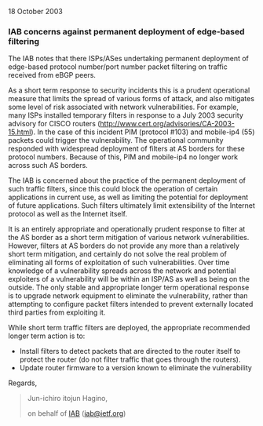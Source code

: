 
 18 October 2003 


### IAB concerns against permanent deployment of edge-based filtering


The IAB notes that there ISPs/ASes undertaking permanent deployment of edge-based protocol number/port number packet filtering on traffic received from eBGP peers.


As a short term response to security incidents this is a prudent operational measure that limits the spread of various forms of attack, and also mitigates some level of risk associated with network vulnerabilities. For example, many ISPs installed temporary filters in response to a July 2003 security advisory for CISCO routers (<http://www.cert.org/advisories/CA-2003-15.html>). In the case of this incident PIM (protocol #103) and mobile-ip4 (55) packets could trigger the vulnerability. The operational community responded with widespread deployment of filters at AS borders for these protocol numbers. Because of this, PIM and mobile-ip4 no longer work across such AS borders.


The IAB is concerned about the practice of the permanent deployment of such traffic filters, since this could block the operation of certain applications in current use, as well as limiting the potential for deployment of future applications. Such filters ultimately limit extensibility of the Internet protocol as well as the Internet itself.


It is an entirely appropriate and operationally prudent response to filter at the AS border as a short term mitigation of various network vulnerabilities. However, filters at AS borders do not provide any more than a relatively short term mitigation, and certainly do not solve the real problem of eliminating all forms of exploitation of such vulnerabilities. Over time knowledge of a vulnerability spreads across the network and potential exploiters of a vulnerability will be within an ISP/AS as well as being on the outside. The only stable and appropriate longer term operational response is to upgrade network equipment to eliminate the vulnerability, rather than attempting to configure packet filters intended to prevent externally located third parties from exploiting it.


While short term traffic filters are deployed, the appropriate recommended longer term action is to:



* Install filters to detect packets that are directed to the router itself to protect the router (do not filter traffic that goes through the routers).
* Update router firmware to a version known to eliminate the vulnerability


Regards,



> 
>  Jun-ichiro itojun Hagino,   
> 
>  on behalf of [IAB](/) ([iab@ietf.org](mailto:iab@ietf.org))
>  
> 
> 
> 


